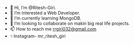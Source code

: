 - 👋 Hi, I’m @Ritesh-Giri.
- 👀 I’m interested a Web Developer.
- 🌱 I’m currently learning MongoDB.
- 💞️ I’m looking to collaborate on makin big real life projects.
- 📫 How to reach me rrgiri032@gmail.com
- ✨Instagram- mr_ritesh_giri

<!---
Ritesh-Giri/Ritesh-Giri is a ✨ special ✨ repository because its `README.md` (this file) appears on your GitHub profile.
You can click the Preview link to take a look at your changes.
--->
